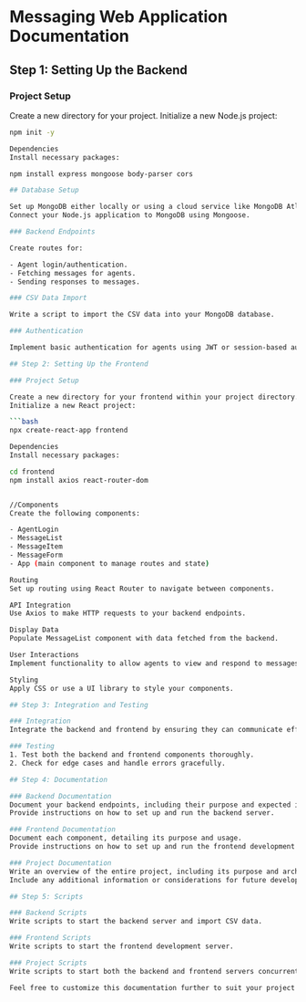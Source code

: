 # Messaging Web Application Documentation

## Step 1: Setting Up the Backend

### Project Setup

Create a new directory for your project.
Initialize a new Node.js project:
```bash
npm init -y

Dependencies
Install necessary packages:

npm install express mongoose body-parser cors

## Database Setup

Set up MongoDB either locally or using a cloud service like MongoDB Atlas.
Connect your Node.js application to MongoDB using Mongoose.

### Backend Endpoints

Create routes for:

- Agent login/authentication.
- Fetching messages for agents.
- Sending responses to messages.

### CSV Data Import

Write a script to import the CSV data into your MongoDB database.

### Authentication

Implement basic authentication for agents using JWT or session-based authentication.

## Step 2: Setting Up the Frontend

### Project Setup

Create a new directory for your frontend within your project directory.
Initialize a new React project:

```bash
npx create-react-app frontend

Dependencies
Install necessary packages:

cd frontend
npm install axios react-router-dom


//Components
Create the following components:

- AgentLogin
- MessageList
- MessageItem
- MessageForm
- App (main component to manage routes and state)

Routing
Set up routing using React Router to navigate between components.

API Integration
Use Axios to make HTTP requests to your backend endpoints.

Display Data
Populate MessageList component with data fetched from the backend.

User Interactions
Implement functionality to allow agents to view and respond to messages.

Styling
Apply CSS or use a UI library to style your components.

## Step 3: Integration and Testing

### Integration
Integrate the backend and frontend by ensuring they can communicate effectively.

### Testing
1. Test both the backend and frontend components thoroughly.
2. Check for edge cases and handle errors gracefully.

## Step 4: Documentation

### Backend Documentation
Document your backend endpoints, including their purpose and expected input/output.
Provide instructions on how to set up and run the backend server.

### Frontend Documentation
Document each component, detailing its purpose and usage.
Provide instructions on how to set up and run the frontend development server.

### Project Documentation
Write an overview of the entire project, including its purpose and architecture.
Include any additional information or considerations for future development.

## Step 5: Scripts

### Backend Scripts
Write scripts to start the backend server and import CSV data.

### Frontend Scripts
Write scripts to start the frontend development server.

### Project Scripts
Write scripts to start both the backend and frontend servers concurrently.

Feel free to customize this documentation further to suit your project's specific details and requirements!

